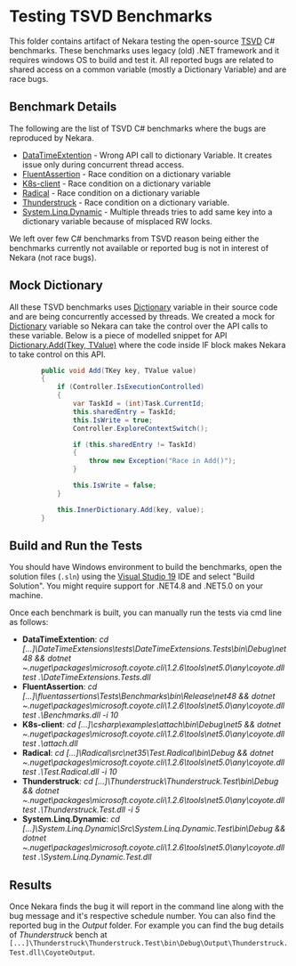 # Testing TSVD Benchmarks
This folder contains artifact of Nekara testing the open-source [TSVD](https://github.com/microsoft/TSVD) C# benchmarks.
These benchmarks uses legacy (old) .NET framework and it requires windows OS to build and test it.
All reported bugs are related to shared access on a common variable (mostly a Dictionary Variable) and are race bugs.

## Benchmark Details
The following are the list of TSVD C# benchmarks where the bugs are reproduced by Nekara.
  - [DataTimeExtention](https://github.com/joaomatossilva/DateTimeExtensions/pull/86) - Wrong API call to dictionary Variable. It creates issue only during concurrent thread access.
  - [FluentAssertion](https://github.com/fluentassertions/fluentassertions/issues/862) - Race condition on a dictionary variable
  - [K8s-client](https://github.com/kubernetes-client/csharp/pull/212) - Race condition on a dictionary variable
  - [Radical](https://github.com/RadicalFx/Radical/issues/108) - Race condition on a dictionary variable
  - [Thunderstruck](https://github.com/19WAS85/Thunderstruck/issues/3) - Race condition on a dictionary variable.
  - [System.Linq.Dynamic](https://github.com/kahanu/System.Linq.Dynamic/pull/48) - Multiple threads tries to add same key into a dictionary variable because of misplaced RW locks.

We left over few C# benchmarks from TSVD reason being either the benchmarks currently not available or reported bug is not in interest of Nekara (not race bugs).

## Mock Dictionary
All these TSVD benchmarks uses [Dictionary](https://docs.microsoft.com/en-us/dotnet/api/system.collections.generic.dictionary-2?view=net-5.0) variable in their source code
and are being concurrently accessed by threads. We created a mock for [Dictionary](https://docs.microsoft.com/en-us/dotnet/api/system.collections.generic.dictionary-2?view=net-5.0) variable so Nekara can take the
control over the API calls to these variable. Below is a piece of modelled snippet for API [Dictionary.Add(Tkey, TValue)](https://docs.microsoft.com/en-us/dotnet/api/system.collections.generic.dictionary-2.add?view=net-5.0#System_Collections_Generic_Dictionary_2_Add__0__1_)
where the code inside IF block makes Nekara to take control on this API.

```csharp
        public void Add(TKey key, TValue value)
        {
            if (Controller.IsExecutionControlled)
            {
                var TaskId = (int)Task.CurrentId;
                this.sharedEntry = TaskId;
                this.IsWrite = true;
                Controller.ExploreContextSwitch();

                if (this.sharedEntry != TaskId)
                {
                    throw new Exception("Race in Add()");
                }

                this.IsWrite = false;
            }

            this.InnerDictionary.Add(key, value);
        }
```
## Build and Run the Tests
You should have Windows environment to build the benchmarks, open the solution files (`.sln`) using the [Visual Studio 19](https://visualstudio.microsoft.com/) IDE and select "Build Solution". You might require support for .NET4.8 and .NET5.0 on your machine.

Once each benchmark is built, you can manually run the tests via cmd line as follows:
  - **DataTimeExtention**: *cd [...]\DateTimeExtensions\tests\DateTimeExtensions.Tests\bin\Debug\net48 && dotnet ~\.nuget\packages\microsoft.coyote.cli\1.2.6\tools\net5.0\any\coyote.dll test .\DateTimeExtensions.Tests.dll*
  - **FluentAssertion**: *cd [...]\fluentassertions\Tests\Benchmarks\bin\Release\net48 && dotnet ~\.nuget\packages\microsoft.coyote.cli\1.2.6\tools\net5.0\any\coyote.dll test .\Benchmarks.dll -i 10*
  - **K8s-client**: *cd [...]\csharp\examples\attach\bin\Debug\net5 && dotnet ~\.nuget\packages\microsoft.coyote.cli\1.2.6\tools\net5.0\any\coyote.dll test .\attach.dll*
  - **Radical**: *cd [...]\Radical\src\net35\Test.Radical\bin\Debug && dotnet ~\.nuget\packages\microsoft.coyote.cli\1.2.6\tools\net5.0\any\coyote.dll test .\Test.Radical.dll -i 10*
  - **Thunderstruck**: *cd [...]\Thunderstruck\Thunderstruck.Test\bin\Debug && dotnet ~\.nuget\packages\microsoft.coyote.cli\1.2.6\tools\net5.0\any\coyote.dll test .\Thunderstruck.Test.dll -i 5*
  - **System.Linq.Dynamic**: *cd [...]\System.Linq.Dynamic\Src\System.Linq.Dynamic.Test\bin\Debug && dotnet ~\.nuget\packages\microsoft.coyote.cli\1.2.6\tools\net5.0\any\coyote.dll test .\System.Linq.Dynamic.Test.dll*

## Results
Once Nekara finds the bug it will report in the command line along with the bug message and it's respective schedule number. You can also find the reported bug in the *Output* folder. For example you can find the bug details of *Thunderstruck* bench at `[...]\Thunderstruck\Thunderstruck.Test\bin\Debug\Output\Thunderstruck.Test.dll\CoyoteOutput`.
